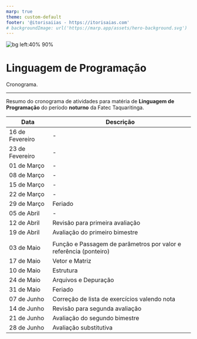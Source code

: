 ```yaml
---
marp: true
theme: custom-default
footer: '@itorisaiias - https://itorisaias.com'
# backgroundImage: url('https://marp.app/assets/hero-background.svg')
---
```


<!-- _backgroundImage: url('https://marp.app/assets/hero-background.svg') -->

![bg left:40% 90%](https://www.fatectq.edu.br/img/logoFatec.svg)
# **Linguagem de Programação**

Cronograma.

---

Resumo do cronograma de atividades para matéria de **Linguagem de Programação** do período **noturno** da Fatec Taquaritinga.

|Data|Descrição|
|---|---|
|16 de Fevereiro|-|
|23 de Fevereiro|-|
|01 de Março|-|
|08 de Março|-|
|15 de Março|-|
|22 de Março|-|
|29 de Março|Feriado|
|05 de Abril|-|
|12 de Abril|Revisão para primeira avaliação|
|19 de Abril|Avaliação do primeiro bimestre|
|||
|03 de Maio|Função e Passagem de parâmetros por valor e referência (ponteiro)|
|17 de Maio|Vetor e Matriz|
|10 de Maio|Estrutura|
|24 de Maio|Arquivos e Depuração|
|31 de Maio|Feriado|
|07 de Junho|Correção de lista de exercícios valendo nota|
|14 de Junho|Revisão para segunda avaliação|
|21 de Junho|Avaliação do segundo bimestre|
|28 de Junho|Avaliação substitutiva|
